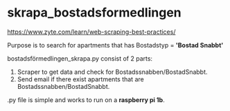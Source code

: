 # skrapa_bostadsformedlingen

https://www.zyte.com/learn/web-scraping-best-practices/

Purpose is to search for apartments that has Bostadstyp = **'Bostad Snabbt'**

bostadsförmedlingen_skrapa.py consist of 2 parts:
1. Scraper to get data and check for Bostadssnabben/BostadSnabbt.
2. Send email if there exist apartments that are Bostadssnabben/BostadSnabbt.

.py file is simple and works to run on a **raspberry pi 1b**.

